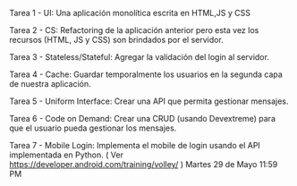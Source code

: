 Tarea 1 - UI: Una aplicación monolítica escrita en HTML,JS y CSS

Tarea 2 - CS: Refactoring de la aplicación anterior pero esta vez los recursos (HTML, JS y CSS) son brindados por el servidor.

Tarea 3 - Stateless/Stateful: Agregar la validación del login al servidor.

Tarea 4 - Cache: Guardar temporalmente los usuarios en la segunda capa de nuestra aplicación.

Tarea 5 - Uniform Interface: Crear una API que permita gestionar mensajes.

Tarea 6 - Code on Demand: Crear una CRUD (usando Devextreme) para que el usuario pueda gestionar los mensajes.

Tarea 7 - Mobile Login: Implementa el mobile de login usando el API implementada en Python. ( Ver https://developer.android.com/training/volley/ ) Martes 29 de Mayo 11:59 PM
